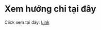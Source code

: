 <h1>Xem hướng chi tại đây</h1
<h3>Click xem tại đây: <a href="https://xmind.ai/share/Vf6XM1i0?xid=YtX6gm2C">Link</a></h3>